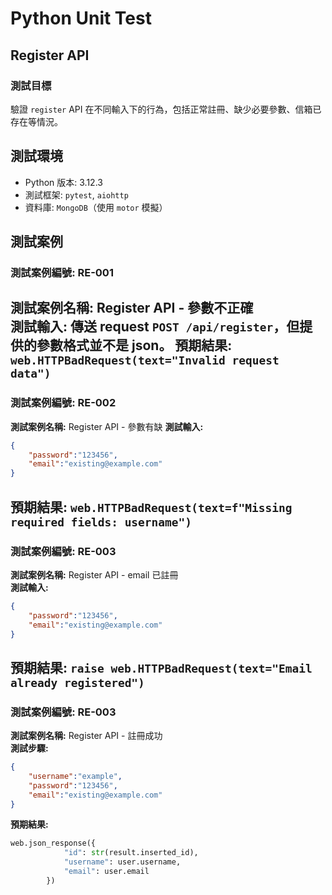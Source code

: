 # Python Unit Test 
## Register API 
### 測試目標
驗證 `register` API 在不同輸入下的行為，包括正常註冊、缺少必要參數、信箱已存在等情況。

## 測試環境
- Python 版本: 3.12.3
- 測試框架: `pytest`, `aiohttp`
- 資料庫: `MongoDB`（使用 `motor` 模擬）

## 測試案例
### 測試案例編號: RE-001
**測試案例名稱:** Register API - 參數不正確  
**測試輸入:**
傳送 request `POST /api/register`，但提供的參數格式並不是 json。
**預期結果:**
`web.HTTPBadRequest(text="Invalid request data")`
---

### 測試案例編號: RE-002
**測試案例名稱:** Register API - 參數有缺
**測試輸入:**
```json
{
    "password":"123456",
    "email":"existing@example.com"
}
```
**預期結果:**
`web.HTTPBadRequest(text=f"Missing required fields: username")`
---

### 測試案例編號: RE-003
**測試案例名稱:** Register API - email 已註冊  
**測試輸入:**
```json
{
    "password":"123456",
    "email":"existing@example.com"
}
```
**預期結果:**
`raise web.HTTPBadRequest(text="Email already registered")`
---

### 測試案例編號: RE-003
**測試案例名稱:** Register API - 註冊成功  
**測試步驟:**
```json
{
    "username":"example",
    "password":"123456",
    "email":"existing@example.com"
}
```
**預期結果:**
```python
web.json_response({
            "id": str(result.inserted_id),
            "username": user.username,
            "email": user.email
        })
```
